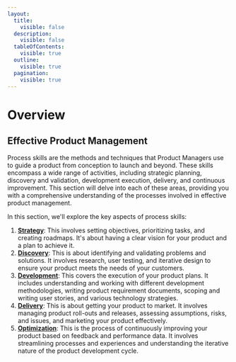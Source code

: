 ```yaml
---
layout:
  title:
    visible: false
  description:
    visible: false
  tableOfContents:
    visible: true
  outline:
    visible: true
  pagination:
    visible: true
---
```


# Overview

## Effective Product Management

Process skills are the methods and techniques that Product Managers use to guide a product from conception to launch and beyond. These skills encompass a wide range of activities, including strategic planning, discovery and validation, development execution, delivery, and continuous improvement. This section will delve into each of these areas, providing you with a comprehensive understanding of the processes involved in effective product management.

In this section, we'll explore the key aspects of process skills:

1. [**Strategy**](strategy/): This involves setting objectives, prioritizing tasks, and creating roadmaps. It's about having a clear vision for your product and a plan to achieve it.
2. [**Discovery**](discovery/): This is about identifying and validating problems and solutions. It involves research, user testing, and iterative design to ensure your product meets the needs of your customers.
3. [**Development**](development/): This covers the execution of your product plans. It includes understanding and working with different development methodologies, writing product requirement documents, scoping and writing user stories, and various technology strategies.
4. [**Delivery**](delivery/): This is about getting your product to market. It involves managing product roll-outs and releases, assessing assumptions, risks, and issues, and marketing your product effectively.
5. [**Optimization**](optimization/): This is the process of continuously improving your product based on feedback and performance data. It involves streamlining processes and experiences and understanding the iterative nature of the product development cycle.
